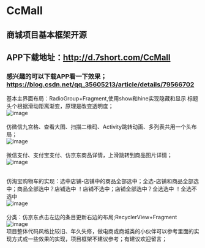 # CcMall
## 商城项目基本框架开源<br/>
## APP下载地址：http://d.7short.com/CcMall <br/>
### 感兴趣的可以下载APP看一下效果；https://blog.csdn.net/qq_35605213/article/details/79566702<br/>
 基本主界面布局：RadioGroup+Fragment,使用show和hine实现隐藏和显示
 标题头个根据滑动距离渐变，原理是改变透明度；<br/>
![image](https://github.com/CuiChenbo/CcMall/blob/master/cimags/gifhome1.gif)<br/> <br/>
仿微信九宫格、查看大图、扫描二维码、Activity跳转动画、多列表共用一个头布局；<br/>
![image](https://github.com/CuiChenbo/CcMall/blob/master/cimags/home1.gif)<br/> <br/>
微信支付、支付宝支付、仿京东商品详情，上滑跳转到商品图片详情；<br/>
![image](https://github.com/CuiChenbo/CcMall/blob/master/cimags/goods1.gif)<br/> <br/>

仿淘宝购物车的实现：选中店铺-店铺中的商品全部选中；全选-店铺和商品全部选中；商品全部选中？店铺选中 ！店铺不选中；店铺全部选中？全选选中 ！全选不选中<br/>
![image](https://github.com/CuiChenbo/CcMall/blob/master/cimags/gifspc1.gif) <br/> <br/>
分类：仿京东点击左边的条目更新右边的布局;RecyclerView+Fragment<br/>
![image](https://github.com/CuiChenbo/CcMall/blob/master/cimags/gifclassify.gif)<br/>
项目整体代码风格比较旧、年久失修，做电商或商城类的小伙伴可以参考里面的实现方式或一些效果的实现，项目框架不建议参考；有建议欢迎留言；
    
